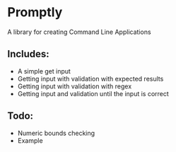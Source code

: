 # Promptly
A library for creating Command Line Applications

## Includes:
- A simple get input
- Getting input with validation with expected results
- Getting input with validation with regex
- Getting input and validation until the input is correct

## Todo:
- Numeric bounds checking
- Example
